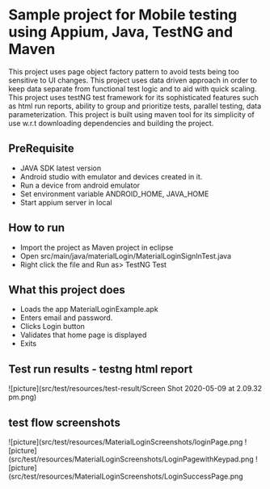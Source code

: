 # Sample project for Mobile testing using Appium, Java, TestNG and Maven
This project uses page object factory pattern to avoid tests being too sensitive to UI changes.
This project uses data driven approach in order to keep data separate from functional test logic and to aid with quick scaling.
This project uses testNG test framework for its sophisticated features such as html run reports, ability to group and prioritize tests, parallel testing, data parameterization.
This project is built using maven tool for its simplicity of use w.r.t downloading dependencies and building the project.

## PreRequisite

- JAVA SDK latest version
- Android studio with emulator and devices created in it.
- Run a device from android emulator
- Set environment variable ANDROID_HOME, JAVA_HOME
- Start appium server in local

## How to run
- Import the project as Maven project in eclipse
- Open src/main/java/materialLogin/MaterialLoginSignInTest.java
- Right click the file and Run as> TestNG Test

## What this project does
- Loads the app MaterialLoginExample.apk
- Enters email and password.
- Clicks Login button
- Validates that home page is displayed
- Exits

## Test run results - testng html report
![picture](src/test/resources/test-result/Screen Shot 2020-05-09 at 2.09.32 pm.png)

## test flow screenshots
![picture](src/test/resources/MaterialLoginScreenshots/loginPage.png
![picture](src/test/resources/MaterialLoginScreenshots/LoginPagewithKeypad.png
![picture](src/test/resources/MaterialLoginScreenshots/LoginSuccessPage.png




